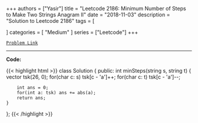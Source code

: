 
+++
authors = ["Yasir"]
title = "Leetcode 2186: Minimum Number of Steps to Make Two Strings Anagram II"
date = "2018-11-03"
description = "Solution to Leetcode 2186"
tags = [
    
]
categories = [
    "Medium"
]
series = ["Leetcode"]
+++



[`Problem Link`](https://leetcode.com/problems/minimum-number-of-steps-to-make-two-strings-anagram-ii/description/)

---

**Code:**

{{< highlight html >}}
class Solution {
public:
    int minSteps(string s, string t) {
        vector<int> tsk(26, 0);
        for(char c: s)
        tsk[c - 'a']++;
        for(char c: t)
        tsk[c - 'a']--;

        int ans = 0;
        for(int a: tsk) ans += abs(a);
        return ans;
    }
};
{{< /highlight >}}

